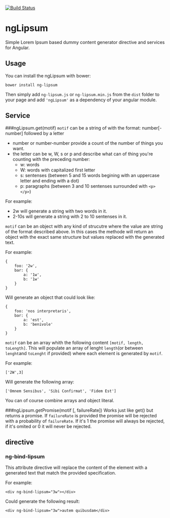 [![Build Status](https://travis-ci.org/onaluf/ngLipsum.svg?branch=master)](https://travis-ci.org/onaluf/ngLipsum)
# ngLipsum
Simple Lorem Ipsum based dummy content generator directive and services for Angular.

## Usage
You can install the ngLipsum with bower:

```
bower install ng-lipsum
```

Then simply add `ng-lipsum.js` or `ng-lipsum.min.js` from the `dist` folder to your page and add `'ngLipsum'` as a 
dependency of your angular module.

## Service
###ngLipsum.get(motif)
`motif` can be a string of with the format: number[-number] followed by a letter
- number or number-number provide a count of the number of things you want. 
- the letter can be w, W, s or p and describe what can of thing you're counting with the preceding number:
  - w: words
  - W: words with capitalized first letter
  - s: sentenses (between 5 and 15 words begining with an uppercase letter and ending with a dot)
  - p: paragraphs (between 3 and 10 sentenses surrounded with `<p></p>`)

For example: 
- 2w will generate a string with two words in it.
- 2-10s will generate a string with 2 to 10 sentenses in it.

`motif` can be an object with any kind of strucutre where the value are string of the format described above. In this 
cases the methode will return an object with the exact same structure but values replaced with the generated text.

For example:
```
{
    foo: '2w',
    bar: {
        a: '1w',
        b: '1w'
    }
}
```

Will generate an object that could look like:
```
{
    foo: 'nos interpretaris',
    bar: {
        a: 'est',
        b: 'benivole'
    }
}
```

`motif` can be an array whith the following content `[motif, length, toLength]`. This will populate an array of lenght
`length`(or between `lenght`and `toLenght` if provided) where each element is generated by `motif`.

For example:

```
['2W',3]
```

Will generate the following array:
```
['Omnem Sensibus', 'Sibi Confirmat', 'Fidem Est']
```

You can of course combine arrays and object literal.

###ngLipsum.getPromise(motif [, failureRate])
Works just like get() but returns a promise. If `failureRate` is provided the promise will be rejected with a 
probability of `failureRate`. If it's 1 the promise will always be rejected, if it's omited or 0 it will never be 
rejected.


## directive
### ng-bind-lipsum
This attribute directive will replace the content of the element with a generated text that match the provided 
specification.

For example:
```
<div ng-bind-lipsum="3w"></div>
```

Could generate the following result:
```
<div ng-bind-lipsum="3w">autem quibusdam</div>
```

